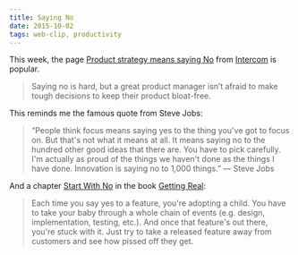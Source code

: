 ```yaml
---
title: Saying No
date: 2015-10-02
tags: web-clip, productivity
---
```


This week, the page [Product strategy means saying No](http://www.productstrategymeanssayingno.com) from [Intercom](https://www.intercom.io) is popular.

> Saying no is hard, but a great product manager isn’t afraid to make tough decisions to keep their product bloat-free.

This reminds me the famous quote from Steve Jobs:

> “People think focus means saying yes to the thing you've got to focus on. But that's not what it means at all. It means saying no to the hundred other good ideas that there are. You have to pick carefully. I'm actually as proud of the things we haven't done as the things I have done. Innovation is saying no to 1,000 things.”
> — Steve Jobs

And a chapter [Start With No](https://gettingreal.37signals.com/ch05_Start_With_No.php) in the book [Getting Real](https://gettingreal.37signals.com):

> Each time you say yes to a feature, you're adopting a child. You have to take your baby through a whole chain of events (e.g. design, implementation, testing, etc.). And once that feature's out there, you're stuck with it. Just try to take a released feature away from customers and see how pissed off they get.

